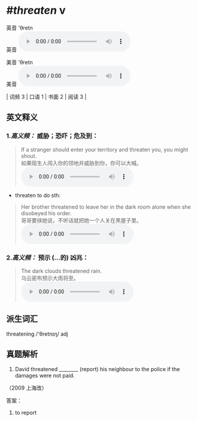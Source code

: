 # ***\#threaten*** v
英音 'θretn  
英音
<audio src="./media/threaten-B.aac" controls="controls"></audio>

美音 'θretn  
美音
<audio src="./media/threaten.aac" controls="controls"></audio>



| 词频 3 | 口语 1 | 书面 2 | 阅读 3 |  

英文释义
---
### 1.*高义频：* **威胁；恐吓；危及到：**  

 > If a stranger should enter your territory and threaten you, you might shout.   
 > 如果陌生人闯入你的领地并威胁到你，你可以大喊。    
<audio src="./media/threaten-1.aac" controls="controls"></audio>

- threaten to do sth:

 > Her brother threatened to leave her in the dark room alone when she disobeyed his order.   
 > 哥哥要挟她说，不听话就把她一个人关在黑屋子里。    
<audio src="./media/threaten-2.aac" controls="controls"></audio>

### 2.*高义频：* **预示 (...的) 凶兆：**  

 > The dark clouds threatened rain.   
 > 乌云密布预示大雨将至。    
<audio src="./media/threaten-The dark clouds.aac" controls="controls"></audio>


派生词汇
---
threatening /'θretnɪŋ/ adj   

真题解析
---
1. David threatened ________ (report) his neighbour to the police if the damages were not paid. 
  （2009 上海改）  

答案：
1. to report  

